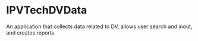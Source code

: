 IPVTechDVData
=============

An application that collects data related to DV, allows user search and inout, and creates reports
